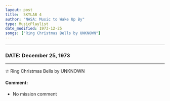 ```yaml
---
layout: post
title:  SKYLAB 4
author: "NASA: Music to Wake Up By"
type: MusicPlaylist
date_modified: 1973-12-25
songs: ["Ring Christmas Bells by UNKNOWN"]
---
```


----
### DATE: December 25, 1973
----
✫ Ring Christmas Bells by UNKNOWN

#### Comment:
* No mission comment



<br/>
<center>
	<a target="_blank"
	   href="https://twitter.com/intent/tweet?hashtags=Space,NASA,Playlist,NASAWakeupCalls,SpaceProgram&text={{ page.author}}, '{{ page.songs.first }}' {{ page.title }}, {{ page.date | date: '%B %d, %Y' }}. {{ site.url }}{{ page.url }}&via=nasawakeupcalls"><i class="fab fa-twitter" alt="Tweet this page" style="font-size: 1.3em;"></i></a>
	&nbsp; 	<i class="fas fa-user-astronaut" style="font-size: 1.5em;"></i> &nbsp;
    <a type="amzn" search="'Ring Christmas Bells by UNKNOWN'" category="popular music">
    <i class="fab fa-amazon" style="font-size: 1.3em;"></i></a>
</center>
